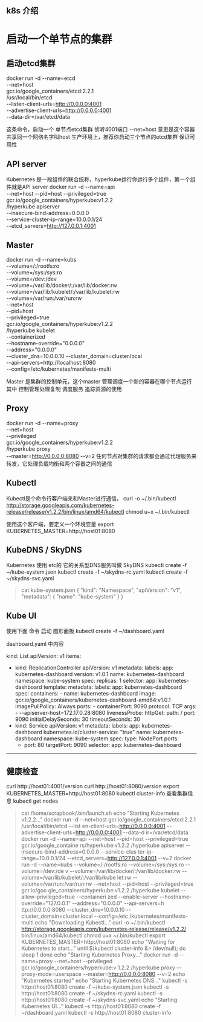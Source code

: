 ## k8s 介绍

# 启动一个单节点的集群
## 启动etcd集群
docker run -d --name=etcd \
    --net=host \
    gcr.io/google_containers/etcd:2.2.1 \
    /usr/local/bin/etcd \
    --listen-client-urls=http://0.0.0.0:4001 \
    --advertise-client-urls=http://0.0.0.0:4001 \
    --data-dir=/var/etcd/data

这条命令，启动一个 单节点etcd集群 侦听4001端口
--net=host 意思是这个容器 共享同一个网络名字叫host
生产环境上，推荐你启动三个节点的etcd集群 保证可用性


## API server
Kubernetes 是一段组件的联合统称，hyperkube运行你运行多个组件，第一个组件就是API server
docker run -d --name=api \
    --net=host --pid=host --privileged=true \
    gcr.io/google_containers/hyperkube:v1.2.2 \
    /hyperkube apiserver \
    --insecure-bind-address=0.0.0.0 \
    --service-cluster-ip-range=10.0.0.1/24 \
    --etcd_servers=http://127.0.0.1:4001

## Master
docker run -d --name=kubs \
  --volume=/:/rootfs:ro \
  --volume=/sys:/sys:ro \
  --volume=/dev:/dev \
  --volume=/var/lib/docker/:/var/lib/docker:rw \
  --volume=/var/lib/kubelet/:/var/lib/kubelet:rw \
  --volume=/var/run:/var/run:rw \
  --net=host \
  --pid=host \
  --privileged=true \
  gcr.io/google_containers/hyperkube:v1.2.2 \
  /hyperkube kubelet \
  --containerized \
  --hostname-override="0.0.0.0" \
  --address="0.0.0.0" \
  --cluster_dns=10.0.0.10 --cluster_domain=cluster.local \
  --api-servers=http://localhost:8080 \
  --config=/etc/kubernetes/manifests-multi

Master 是集群的控制单元，这个master 管理调度一个新的容器在哪个节点运行
其中 控制管理处理复制  调度服务 追踪资源的使用

## Proxy
docker run -d --name=proxy\
    --net=host \
    --privileged \
    gcr.io/google_containers/hyperkube:v1.2.2 \
    /hyperkube proxy \
    --master=http://0.0.0.0:8080 --v=2
任何节点对集群的请求都会通过代理服务来转发，它处理负载均衡和两个容器之间的通信

## Kubectl
Kubectl是个命令行客户端来和Master进行通信。
curl -o ~/.bin/kubectl http://storage.googleapis.com/kubernetes-release/release/v1.2.2/bin/linux/amd64/kubectl
chmod u+x ~/.bin/kubectl

使用这个客户端，要定义一个环境变量
export KUBERNETES_MASTER=http://host01:8080

## KubeDNS / SkyDNS
Kubernetes  使用 etc的 它的关系型DNS服务叫做 SkyDNS
kubectl create -f ~/kube-system.json
kubectl create -f ~/skydns-rc.yaml
kubectl create -f ~/skydns-svc.yaml



  > cat kube-system.json
{
  "kind": "Namespace",
  "apiVersion": "v1",
  "metadata": {
    "name": "kube-system"
  }
}



      
## Kube UI
使用下面 命令 启动 图形面板
kubectl create -f ~/dashboard.yaml


dashboard.yaml 中内容

kind: List
apiVersion: v1
items:
- kind: ReplicationController
  apiVersion: v1
  metadata:
    labels:
      app: kubernetes-dashboard
      version: v1.0.1
    name: kubernetes-dashboard
    namespace: kube-system
  spec:
    replicas: 1
    selector:
      app: kubernetes-dashboard
    template:
      metadata:
        labels:
          app: kubernetes-dashboard
      spec:
        containers:
        - name: kubernetes-dashboard
          image: gcr.io/google_containers/kubernetes-dashboard-amd64:v1.0.1
          imagePullPolicy: Always
          ports:
          - containerPort: 9090
            protocol: TCP
          args:
            - --apiserver-host=172.17.0.28:8080
          livenessProbe:
            httpGet:
              path: /
              port: 9090
            initialDelaySeconds: 30
            timeoutSeconds: 30
- kind: Service
  apiVersion: v1
  metadata:
    labels:
      app: kubernetes-dashboard
      kubernetes.io/cluster-service: "true"
    name: kubernetes-dashboard
    namespace: kube-system
  spec:
    type: NodePort
    ports:
    - port: 80
      targetPort: 9090
    selector:
      app: kubernetes-dashboard
------------------------------------------

## 健康检查
curl http://host01:4001/version
curl http://host01:8080/version
export KUBERNETES_MASTER=http://host01:8080
kubectl cluster-info   查看集群信息
kubectl get nodes

> cat /home/scrapbook/.bin/launch.sh
echo "Starting Kubernetes v1.2.2..."
docker run -d --net=host gcr.io/google_containers/etcd:2.2.1 /usr/local/bin/etcd --list
en-client-urls=http://0.0.0.0:4001 --advertise-client-urls=http://0.0.0.0:4001 --data-d
ir=/var/etcd/data
docker run -d --name=api --net=host --pid=host --privileged=true gcr.io/google_containe
rs/hyperkube:v1.2.2 /hyperkube apiserver --insecure-bind-address=0.0.0.0 --service-clus
ter-ip-range=10.0.0.1/24 --etcd_servers=http://127.0.0.1:4001 --v=2
docker run -d --name=kubs --volume=/:/rootfs:ro --volume=/sys:/sys:ro --volume=/dev:/de
v --volume=/var/lib/docker/:/var/lib/docker:rw --volume=/var/lib/kubelet/:/var/lib/kube
let:rw --volume=/var/run:/var/run:rw --net=host --pid=host --privileged=true gcr.io/goo
gle_containers/hyperkube:v1.2.2 /hyperkube kubelet --allow-privileged=true --containeri
zed --enable-server --hostname-override="127.0.0.1" --address="0.0.0.0" --api-servers=h
ttp://0.0.0.0:8080 --cluster_dns=10.0.0.10 --cluster_domain=cluster.local --config=/etc
/kubernetes/manifests-multi
echo "Downloading Kubectl..."
curl -o ~/.bin/kubectl http://storage.googleapis.com/kubernetes-release/release/v1.2.2/
bin/linux/amd64/kubectl
chmod u+x ~/.bin/kubectl
export KUBERNETES_MASTER=http://host01:8080
echo "Waiting for Kubernetes to start..."
until $(kubectl cluster-info &> /dev/null); do
  sleep 1
done
echo "Starting Kubernetes Proxy..."
docker run -d --name=proxy --net=host --privileged gcr.io/google_containers/hyperkube:v
1.2.2 /hyperkube proxy --proxy-mode=userspace --master=http://0.0.0.0:8080 --v=2
echo "Kubernetes started"
echo "Starting Kubernetes DNS..."
kubectl -s http://host01:8080 create -f ~/kube-system.json
kubectl -s http://host01:8080 create -f ~/skydns-rc.yaml
kubectl -s http://host01:8080 create -f ~/skydns-svc.yaml
echo "Starting Kubernetes UI..."
kubectl -s http://host01:8080 create -f ~/dashboard.yaml
kubectl -s http://host01:8080 cluster-info
